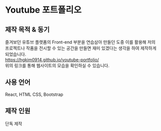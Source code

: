 # Youtube 포트폴리오

## 제작 목적 & 동기
즐겨보던 유튜브 플랫폼의 Front-end 부분을 연습삼아 만들던 도중 이를 활용해 저의 프로젝트나 작품을 전시할 수 있는 공간을 만들면 재미 있겠다는 생각을 하여 제작하게 되었습니다.  
https://hgkim0914.github.io/youtube-portfolio/  
위의 링크를 통해 웹사이트의 모습을 확인하실 수 있습니다.

## 사용 언어
React, HTML CSS, Bootstrap

## 제작 인원
단독 제작

